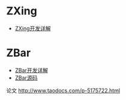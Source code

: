 # ZXing #
- [ZXing开发详解](http://www.eoeandroid.com/thread-549171-1-1.html)
# ZBar #
- [ZBar开发详解](http://www.eoeandroid.com/thread-542132-1-1.html)
- [ZBar源码](https://github.com/ZBar/ZBar)

论文
http://www.taodocs.com/p-5175722.html

